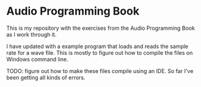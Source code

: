 Audio Programming Book
====

This is my repository with the exercises from the Audio Programming Book
as I work through it.

I have updated with a example program that loads and reads the sample rate for a wave file. This is mostly to figure out how to compile the files on Windows command line. 

TODO: figure out how to make these files compile using an IDE. So far I've been getting all kinds of errors.

